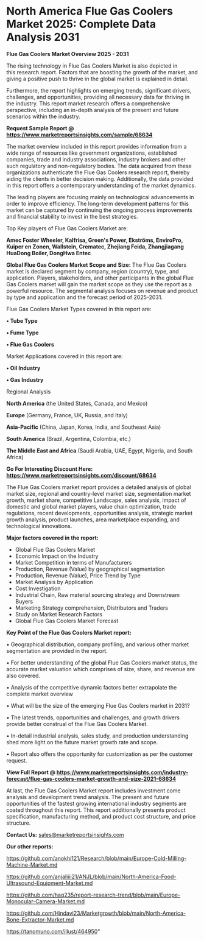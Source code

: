  # North America Flue Gas Coolers Market 2025: Complete Data Analysis 2031

<Strong> Flue Gas Coolers Market Overview 2025 - 2031</strong>

The rising technology in Flue Gas Coolers Market is also depicted in this research report. Factors that are boosting the growth of the market, and giving a positive push to thrive in the global market is explained in detail.

Furthermore, the report highlights on emerging trends, significant drivers, challenges, and opportunities, providing all necessary data for thriving in the industry. This report market research offers a comprehensive perspective, including an in-depth analysis of the present and future scenarios within the industry.

<strong>Request Sample Report @ <a href=https://www.marketreportsinsights.com/sample/68634>https://www.marketreportsinsights.com/sample/68634</a></strong>

The market overview included in this report provides information from a wide range of resources like government organizations, established companies, trade and industry associations, industry brokers and other such regulatory and non-regulatory bodies. The data acquired from these organizations authenticate the Flue Gas Coolers research report, thereby aiding the clients in better decision making. Additionally, the data provided in this report offers a contemporary understanding of the market dynamics.

The leading players are focusing mainly on technological advancements in order to improve efficiency. The long-term development patterns for this market can be captured by continuing the ongoing process improvements and financial stability to invest in the best strategies.

Top Key players of Flue Gas Coolers Market are:

<strong>Amec Foster Wheeler, Kalfrisa, Green&#39;s Power, Ekströms, EnviroPro, Kuiper en Zonen, Wallstein, Crematec, Zhejiang Feida, Zhangjiagang HuaDong Boiler, DongHwa Entec</strong>

<strong><b>Global Flue Gas Coolers Market Scope and Size:</b></strong>
The Flue Gas Coolers market is declared segment by company, region (country), type, and application. Players, stakeholders, and other participants in the global Flue Gas Coolers market will gain the market scope as they use the report as a powerful resource. The segmental analysis focuses on revenue and product by type and application and the forecast period of 2025-2031.

Flue Gas Coolers Market Types covered in this report are:

<strong>• Tube Type

• Fume Type

• Flue Gas Coolers</strong>

Market Applications covered in this report are:

<strong>• Oil Industry

• Gas Industry</strong> 

Regional Analysis

<strong>North America</strong> (the United States, Canada, and Mexico)

<strong>Europe</strong> (Germany, France, UK, Russia, and Italy)

<strong>Asia-Pacific</strong> (China, Japan, Korea, India, and Southeast Asia)

<strong>South America</strong> (Brazil, Argentina, Colombia, etc.)

<strong>The Middle East and Africa</strong> (Saudi Arabia, UAE, Egypt, Nigeria, and South Africa)

<strong>Go For Interesting Discount Here: <a href=https://www.marketreportsinsights.com/discount/68634>https://www.marketreportsinsights.com/discount/68634</a></strong>

The Flue Gas Coolers market report provides a detailed analysis of global market size, regional and country-level market size, segmentation market growth, market share, competitive Landscape, sales analysis, impact of domestic and global market players, value chain optimization, trade regulations, recent developments, opportunities analysis, strategic market growth analysis, product launches, area marketplace expanding, and technological innovations.

<strong><b>Major factors covered in the report:</b></strong>
<ul>
  <li>Global Flue Gas Coolers Market </li>
  <li>Economic Impact on the Industry</li>
  <li>Market Competition in terms of Manufacturers</li>
  <li>Production, Revenue (Value) by geographical segmentation</li>
  <li>Production, Revenue (Value), Price Trend by Type</li>
  <li>Market Analysis by Application</li>
  <li>Cost Investigation</li>
  <li>Industrial Chain, Raw material sourcing strategy and Downstream Buyers</li>
  <li>Marketing Strategy comprehension, Distributors and Traders</li>
  <li>Study on Market Research Factors</li>
  <li>Global Flue Gas Coolers Market Forecast</li>
</ul>

<strong><b>Key Point of the Flue Gas Coolers Market report:</b></strong>

• Geographical distribution, company profiling, and various other market segmentation are provided in the report.

• For better understanding of the global Flue Gas Coolers market status, the accurate market valuation which comprises of size, share, and revenue are also covered.

• Analysis of the competitive dynamic factors better extrapolate the complete market overview

• What will be the size of the emerging Flue Gas Coolers market in 2031?

• The latest trends, opportunities and challenges, and growth drivers provide better construal of the Flue Gas Coolers Market.

• In-detail industrial analysis, sales study, and production understanding shed more light on the future market growth rate and scope.

• Report also offers the opportunity for customization as per the customer request.

<strong><b>View Full Report @ <a href=https://www.marketreportsinsights.com/industry-forecast/flue-gas-coolers-market-growth-and-size-2021-68634>https://www.marketreportsinsights.com/industry-forecast/flue-gas-coolers-market-growth-and-size-2021-68634</a></b></strong>


At last, the Flue Gas Coolers Market report includes investment come analysis and development trend analysis. The present and future opportunities of the fastest growing international industry segments are coated throughout this report. This report additionally presents product specification, manufacturing method, and product cost structure, and price structure.

<strong>Contact Us:</strong>
sales@marketreportsinsights.com

<strong>Our other reports:</strong>

<a href=https://github.com/anokhi121/Research/blob/main/Europe-Cold-Milling-Machine-Market.md>https://github.com/anokhi121/Research/blob/main/Europe-Cold-Milling-Machine-Market.md</a>

<a href=https://github.com/anjaliiii21/ANJL/blob/main/North-America-Food-Ultrasound-Equipment-Market.md>https://github.com/anjaliiii21/ANJL/blob/main/North-America-Food-Ultrasound-Equipment-Market.md</a>

<a href=https://github.com/haq235/report-research-trend/blob/main/Europe-Monocular-Camera-Market.md>https://github.com/haq235/report-research-trend/blob/main/Europe-Monocular-Camera-Market.md</a>

<a href=https://github.com/Hindavi23/Marketgrowth/blob/main/North-America-Bone-Extractor-Market.md>https://github.com/Hindavi23/Marketgrowth/blob/main/North-America-Bone-Extractor-Market.md</a>

<a href=https://tanomuno.com/illust/464950>https://tanomuno.com/illust/464950</a>"
